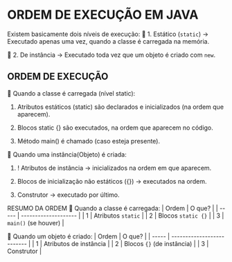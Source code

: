 # ORDEM DE EXECUÇÃO EM JAVA

Existem basicamente dois níveis de execução:
🔸 1. Estático (``static``)
→ Executado apenas uma vez, quando a classe é carregada na memória.

🔸 2. De instância
→ Executado toda vez que um objeto é criado com ``new``.

## ORDEM DE EXECUÇÃO

🔹 Quando a classe é carregada (nível static):
1. Atributos estáticos (static) são declarados e inicializados (na ordem que aparecem).

2. Blocos static {} são executados, na ordem que aparecem no código.

3. Método main() é chamado (caso esteja presente).

🔸 Quando uma instância(Objeto) é criada:
1. ! Atributos de instância → inicializados na ordem em que aparecem.

2. Blocos de inicialização não estáticos ({}) → executados na ordem.

3. Construtor → executado por último.

RESUMO DA ORDEM
🔷 Quando a classe é carregada:
| Ordem | O que?               |
| ----- | -------------------- |
| 1     | Atributos `static`   |
| 2     | Blocos `static {}`   |
| 3     | `main()` (se houver) |

🔷 Quando um objeto é criado:
| Ordem | O que?                     |
| ----- | -------------------------- |
| 1     | Atributos de instância     |
| 2     | Blocos `{}` (de instância) |
| 3     | Construtor                 |

